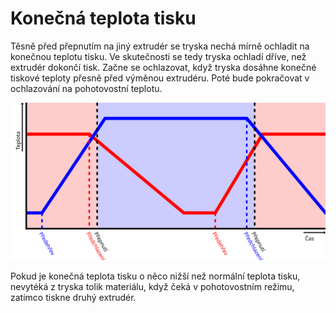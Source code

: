 Konečná teplota tisku
====
Těsně před přepnutím na jiný extrudér se tryska nechá mírně ochladit na konečnou teplotu tisku. Ve skutečnosti se tedy tryska ochladí dříve, než extrudér dokončí tisk. Začne se ochlazovat, když tryska dosáhne konečné tiskové teploty přesně před výměnou extrudéru. Poté bude pokračovat v ochlazování na pohotovostní teplotu.

![Okamžik, kdy začíná chlazení (předchlazení), se vypočítá tak, aby se tryska mohla ochladit na konečnou teplotu tisku, když dojde k přepnutí trysky](../images/temperature_regulation_cs.svg)

Pokud je konečná teplota tisku o něco nižší než normální teplota tisku, nevytéká z tryska tolik materiálu, když čeká v pohotovostním režimu, zatímco tiskne druhý extrudér.
